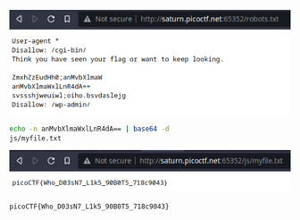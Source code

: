 ![](/Screenshots/Pasted%20image%2020220315135432.png)

```sh
echo -n anMvbXlmaWxlLnR4dA== | base64 -d
js/myfile.txt
```

![](/Screenshots/Pasted%20image%2020220315135455.png)

`picoCTF{Who_D03sN7_L1k5_90B0T5_718c9043}`